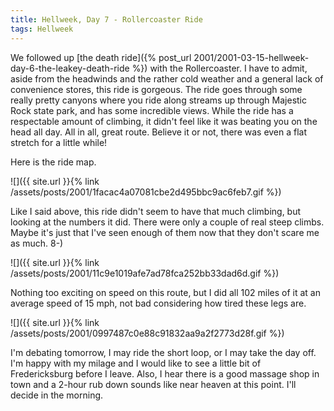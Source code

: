 ```yaml
---
title: Hellweek, Day 7 - Rollercoaster Ride
tags: Hellweek
---
```


We followed up [the death ride]({% post_url 2001/2001-03-15-hellweek-day-6-the-leakey-death-ride %}) with the Rollercoaster. I have to admit, aside from the headwinds and the rather cold weather and a general lack of convenience stores, this ride is gorgeous. The ride goes through some really pretty canyons where you ride along streams up through Majestic Rock state park, and has some incredible views. While the ride has a respectable amount of climbing, it didn't feel like it was beating you on the head all day. All in all, great route. Believe it or not, there was even a flat stretch for a little while!

Here is the ride map.

![]({{ site.url }}{% link /assets/posts/2001/1facac4a07081cbe2d495bbc9ac6feb7.gif %})

Like I said above, this ride didn't seem to have that much climbing, but looking at the numbers it did. There were only a couple of real steep climbs. Maybe it's just that I've seen enough of them now that they don't scare me as much. 8-)

![]({{ site.url }}{% link /assets/posts/2001/11c9e1019afe7ad78fca252bb33dad6d.gif %})

Nothing too exciting on speed on this route, but I did all 102 miles of it at an average speed of 15 mph, not bad considering how tired these legs are.

![]({{ site.url }}{% link /assets/posts/2001/0997487c0e88c91832aa9a2f2773d28f.gif %})

I'm debating tomorrow, I may ride the short loop, or I may take the day off. I'm happy with my milage and I would like to see a little bit of Fredericksburg before I leave. Also, I hear there is a good massage shop in town and a 2-hour rub down sounds like near heaven at this point. I'll decide in the morning.

